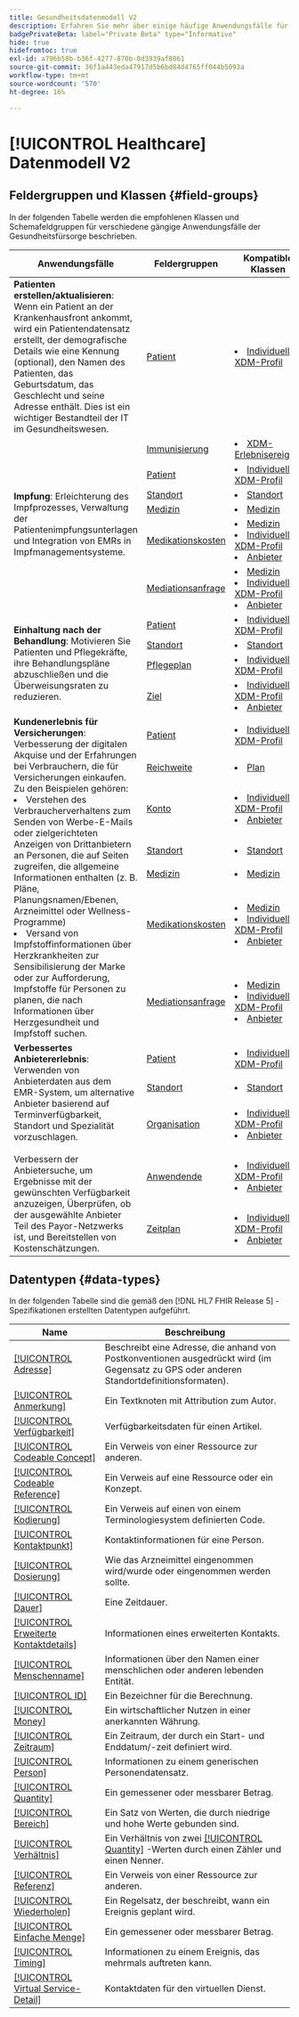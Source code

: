 ```yaml
---
title: Gesundheitsdatenmodell V2
description: Erfahren Sie mehr über einige häufige Anwendungsfälle für das Gesundheitswesen und die besten Klassen, die zugehörigen Feldgruppen und Datentypen, die verwendet werden sollten.
badgePrivateBeta: label="Private Beta" type="Informative"
hide: true
hidefromtoc: true
exl-id: a796b58b-b36f-4277-870b-0d3939af8061
source-git-commit: 36f1a443eda47917d5b6bd84d4765ff044b5093a
workflow-type: tm+mt
source-wordcount: '570'
ht-degree: 16%

---
```


# [!UICONTROL Healthcare] Datenmodell V2

## Feldergruppen und Klassen {#field-groups}

In der folgenden Tabelle werden die empfohlenen Klassen und Schemafeldgruppen für verschiedene gängige Anwendungsfälle der Gesundheitsfürsorge beschrieben.

<table>
  <thead>
    <tr>
      <th>Anwendungsfälle</th>
      <th>Feldergruppen</th>
      <th>Kompatible Klassen</th>
    </tr>
  </thead>
  <tbody>
    <tr>
      <td><strong>Patienten erstellen/aktualisieren</strong>: Wenn ein Patient an der Krankenhausfront ankommt, wird ein Patientendatensatz erstellt, der demografische Details wie eine Kennung (optional), den Namen des Patienten, das Geburtsdatum, das Geschlecht und seine Adresse enthält. Dies ist ein wichtiger Bestandteil der IT im Gesundheitswesen.</td>
      <td><a href="./field-groups/patient.md">Patient</a></td>
      <td>
        <li><a href="../../classes/individual-profile.md">Individuelles XDM-Profil</a></li>
      </td>
    </tr>
    <tr>
      <td rowspan="6"><strong>Impfung</strong>: Erleichterung des Impfprozesses, Verwaltung der Patientenimpfungsunterlagen und Integration von EMRs in Impfmanagementsysteme.</td>
      <td><a href="./field-groups/immunization.md">Immunisierung</a></td>
      <td>
        <li><a href="../../classes/experienceevent.md">XDM-Erlebnisereignis</a></li>
      </td>
    </tr>
    <tr>
      <td><a href="./field-groups/patient.md">Patient</a></td>
      <td>
        <li><a href="../../classes/individual-profile.md">Individuelles XDM-Profil</a></li>
      </td>
    </tr>
    <tr>
      <td><a href="./field-groups/location.md">Standort</a></td>
      <td>
        <li><a href="./classes/location.md">Standort</a></li>
      </td>
    </tr>
    <tr>
      <td><a href="./field-groups/medication.md">Medizin</a></td>
      <td>
        <li><a href="../../classes/medication.md">Medizin</a></li>
      </td>
    </tr>
    <tr>
      <td><a href="./field-groups/medication-dispense.md">Medikationskosten</a></td>
      <td>
        <li><a href="../../classes/medication.md">Medizin</a></li>
        <li><a href="../../classes/individual-profile.md">Individuelles XDM-Profil</a></li>
        <li><a href="../../classes/provider.md">Anbieter</a></li>
      </td>
    </tr>
    <tr>
      <td><a href="./field-groups/medication-request.md">Mediationsanfrage</a></td>
      <td>
        <li><a href="../../classes/medication.md">Medizin</a></li>
        <li><a href="../../classes/individual-profile.md">Individuelles XDM-Profil</a></li>
        <li><a href="../../classes/provider.md">Anbieter</a></li>
      </td>
    </tr>
    <tr>
      <td rowspan="4"><strong>Einhaltung nach der Behandlung</strong>: Motivieren Sie Patienten und Pflegekräfte, ihre Behandlungspläne abzuschließen und die Überweisungsraten zu reduzieren.</td>
      <td><a href="./field-groups/patient.md">Patient</a></td>
      <td>
        <li><a href="../../classes/individual-profile.md">Individuelles XDM-Profil</a></li>
      </td>
    </tr>
    <tr>
      <td><a href="./field-groups/location.md">Standort</a></td>
      <td>
        <li><a href="./classes/location.md">Standort</a></li>
      </td>
    </tr>
    <tr>
      <td><a href="./field-groups/care-plan.md">Pflegeplan</a></td>
      <td>
        <li><a href="../../classes/individual-profile.md">Individuelles XDM-Profil</a></li>
      </td>
    </tr>
    <tr>
      <td><a href="./field-groups/goal.md">Ziel</a></td>
      <td>
        <li><a href="../../classes/individual-profile.md">Individuelles XDM-Profil</a></li>
        <li><a href="../../classes/provider.md">Anbieter</a></li>
      </td>
    </tr>
    <tr>
      <td rowspan="7"><strong>Kundenerlebnis für Versicherungen</strong>: Verbesserung der digitalen Akquise und der Erfahrungen bei Verbrauchern, die für Versicherungen einkaufen. Zu den Beispielen gehören: 
        <li> Verstehen des Verbraucherverhaltens zum Senden von Werbe-E-Mails oder zielgerichteten Anzeigen von Drittanbietern an Personen, die auf Seiten zugreifen, die allgemeine Informationen enthalten (z. B. Pläne, Planungsnamen/Ebenen, Arzneimittel oder Wellness-Programme)
        </li> 
        <li> Versand von Impfstoffinformationen über Herzkrankheiten zur Sensibilisierung der Marke oder zur Aufforderung, Impfstoffe für Personen zu planen, die nach Informationen über Herzgesundheit und Impfstoff suchen.
        </li>
      </td>
      <td><a href="./field-groups/patient.md">Patient</a></td>
      <td>
        <li><a href="../../classes/individual-profile.md">Individuelles XDM-Profil</a></li>
      </td>
    </tr>
    <tr>
      <td><a href="./field-groups/coverage.md">Reichweite</a></td>
      <td>
        <li><a href="../../classes/plan.md">Plan</a></li>
      </td>
    </tr>
    <tr>
      <td><a href="./field-groups/account.md">Konto</a></td>
      <td>
        <li><a href="../../classes/individual-profile.md">Individuelles XDM-Profil</a></li>
        <li><a href="../../classes/provider.md">Anbieter</a></li>
      </td>
    </tr>
    <tr>
      <td><a href="./field-groups/location.md">Standort</a></td>
      <td>
        <li><a href="./classes/location.md">Standort</a></li>
      </td>
    </tr>
      <tr>
      <td><a href="./field-groups/medication.md">Medizin</a></td>
      <td>
        <li><a href="../../classes/medication.md">Medizin</a></li>
      </td>
    </tr>
    <tr>
      <td><a href="./field-groups/medication-dispense.md">Medikationskosten</a></td>
      <td>
        <li><a href="../../classes/medication.md">Medizin</a></li>
        <li><a href="../../classes/individual-profile.md">Individuelles XDM-Profil</a></li>
        <li><a href="../../classes/provider.md">Anbieter</a></li>
      </td>
    </tr>
    <tr>
      <td><a href="./field-groups/medication-request.md">Mediationsanfrage</a></td>
      <td>
        <li><a href="../../classes/medication.md">Medizin</a></li>
        <li><a href="../../classes/individual-profile.md">Individuelles XDM-Profil</a></li>
        <li><a href="../../classes/provider.md">Anbieter</a></li>
      </td>
    </tr>
    <tr>
      <td rowspan="5"><strong>Verbessertes Anbietererlebnis</strong>: Verwenden von Anbieterdaten aus dem EMR-System, um alternative Anbieter basierend auf Terminverfügbarkeit, Standort und Spezialität vorzuschlagen. <br> <br>Verbessern der Anbietersuche, um Ergebnisse mit der gewünschten Verfügbarkeit anzuzeigen, Überprüfen, ob der ausgewählte Anbieter Teil des Payor-Netzwerks ist, und Bereitstellen von Kostenschätzungen.
      </td>
      <td><a href="./field-groups/patient.md">Patient</a></td>
      <td>
        <li><a href="../../classes/individual-profile.md">Individuelles XDM-Profil</a></li>
      </td>
    </tr>
    <tr>
      <td><a href="./field-groups/location.md">Standort</a></td>
      <td>
        <li><a href="./classes/location.md">Standort</a></li>
      </td>
    </tr>
    <tr>
      <td><a href="./field-groups/organization.md">Organisation</a></td>
      <td>
        <li><a href="../../classes/individual-profile.md">Individuelles XDM-Profil</a></li>
        <li><a href="../../classes/provider.md">Anbieter</a></li>
      </td>
    </tr>
    <tr>
      <td><a href="./field-groups/practioner.md">Anwendende</a></td>
      <td>
        <li><a href="../../classes/individual-profile.md">Individuelles XDM-Profil</a></li>
        <li><a href="../../classes/provider.md">Anbieter</a></li>
      </td>
    </tr>
    <tr>
      <td><a href="./field-groups/schedule.md">Zeitplan</a></td>
      <td>
        <li><a href="../../classes/individual-profile.md">Individuelles XDM-Profil</a></li>
        <li><a href="../../classes/provider.md">Anbieter</a></li>
      </td>
    </tr>
  </tbody>
</table>

## Datentypen {#data-types}

In der folgenden Tabelle sind die gemäß den [!DNL HL7 FHIR Release 5] -Spezifikationen erstellten Datentypen aufgeführt.

| Name | Beschreibung |
| --- | --- |
| [[!UICONTROL Adresse]](./data-types/address.md) | Beschreibt eine Adresse, die anhand von Postkonventionen ausgedrückt wird (im Gegensatz zu GPS oder anderen Standortdefinitionsformaten). |
| [[!UICONTROL Anmerkung]](./data-types/annotation.md) | Ein Textknoten mit Attribution zum Autor. |
| [[!UICONTROL Verfügbarkeit]](./data-types/availability.md) | Verfügbarkeitsdaten für einen Artikel. |
| [[!UICONTROL Codeable Concept]](./data-types/codeable-concept.md) | Ein Verweis von einer Ressource zur anderen. |
| [[!UICONTROL Codeable Reference]](./data-types/codeable-reference.md) | Ein Verweis auf eine Ressource oder ein Konzept. |
| [[!UICONTROL Kodierung]](./data-types/coding.md) | Ein Verweis auf einen von einem Terminologiesystem definierten Code. |
| [[!UICONTROL Kontaktpunkt]](./data-types/contact-point.md) | Kontaktinformationen für eine Person. |
| [[!UICONTROL Dosierung]](./data-types/dosage.md) | Wie das Arzneimittel eingenommen wird/wurde oder eingenommen werden sollte. |
| [[!UICONTROL Dauer]](./data-types/duration.md) | Eine Zeitdauer. |
| [[!UICONTROL Erweiterte Kontaktdetails]](./data-types/extended-contact-detail.md) | Informationen eines erweiterten Kontakts. |
| [[!UICONTROL Menschenname]](./data-types/human-name.md) | Informationen über den Namen einer menschlichen oder anderen lebenden Entität. |
| [[!UICONTROL ID]](./data-types/identifier.md) | Ein Bezeichner für die Berechnung. |
| [[!UICONTROL Money]](./data-types/money.md) | Ein wirtschaftlicher Nutzen in einer anerkannten Währung. |
| [[!UICONTROL Zeitraum]](./data-types/period.md) | Ein Zeitraum, der durch ein Start- und Enddatum/-zeit definiert wird. |
| [[!UICONTROL Person]](./data-types/person.md) | Informationen zu einem generischen Personendatensatz. |
| [[!UICONTROL Quantity]](./data-types/quantity.md) | Ein gemessener oder messbarer Betrag. |
| [[!UICONTROL Bereich]](./data-types/range.md) | Ein Satz von Werten, die durch niedrige und hohe Werte gebunden sind. |
| [[!UICONTROL Verhältnis]](./data-types/ratio.md) | Ein Verhältnis von zwei [[!UICONTROL Quantity]](./data-types/quantity.md) -Werten durch einen Zähler und einen Nenner. |
| [[!UICONTROL Referenz]](./data-types/reference.md) | Ein Verweis von einer Ressource zur anderen. |
| [[!UICONTROL Wiederholen]](./data-types/repeat.md) | Ein Regelsatz, der beschreibt, wann ein Ereignis geplant wird. |
| [[!UICONTROL Einfache Menge]](./data-types/simple-quantity.md) | Ein gemessener oder messbarer Betrag. |
| [[!UICONTROL Timing]](./data-types/timing.md) | Informationen zu einem Ereignis, das mehrmals auftreten kann. |
| [[!UICONTROL Virtual Service-Detail]](./data-types/virtual-service-detail.md) | Kontaktdaten für den virtuellen Dienst. |
